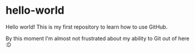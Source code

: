 # hello-world
Hello world! This is my first repository to learn how to use GitHub.

By this moment I'm almost not frustrated about my ability to Git out of here :D

